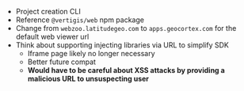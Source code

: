 -   Project creation CLI
-   Reference `@vertigis/web` npm package
-   Change from `webzoo.latitudegeo.com` to `apps.geocortex.com` for the default web viewer url
-   Think about supporting injecting libraries via URL to simplify SDK
    -   Iframe page likely no longer necessary
    -   Better future compat
    -   **Would have to be careful about XSS attacks by providing a malicious URL to unsuspecting user**
